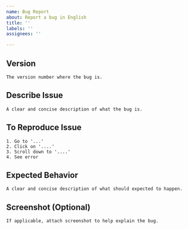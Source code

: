 ```yaml
---
name: Bug Report
about: Report a bug in English
title: ''
labels: ''
assignees: ''

---
```


## Version

```
The version number where the bug is.
```

## Describe Issue

```
A clear and concise description of what the bug is.
```

## To Reproduce Issue

```
1. Go to '...'
2. Click on '....'
3. Scroll down to '....'
4. See error
```

## Expected Behavior

```
A clear and concise description of what should expected to happen.
```

## Screenshot (Optional)

```
If applicable, attach screenshot to help explain the bug.
```
